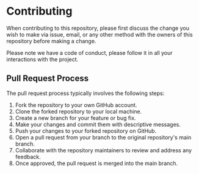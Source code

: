 # Contributing

When contributing to this repository, please first discuss the change you wish to make via issue,
email, or any other method with the owners of this repository before making a change.

Please note we have a code of conduct, please follow it in all your interactions with the project.

## Pull Request Process

The pull request process typically involves the following steps:

1. Fork the repository to your own GitHub account.
2. Clone the forked repository to your local machine.
3. Create a new branch for your feature or bug fix.
4. Make your changes and commit them with descriptive messages.
5. Push your changes to your forked repository on GitHub.
6. Open a pull request from your branch to the original repository's main branch.
7. Collaborate with the repository maintainers to review and address any feedback.
8. Once approved, the pull request is merged into the main branch.